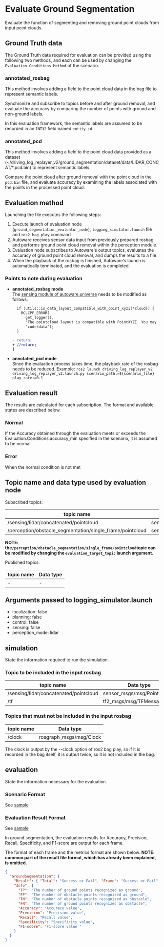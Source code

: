 # Evaluate Ground Segmentation

Evaluate the function of segmenting and removing ground point clouds from input point clouds.

## Ground Truth data

The Ground Truth data required for evaluation can be provided using the following two methods, and each can be used by changing the `Evaluation.Conditions.Method` of the scenario.

### annotated_rosbag

This method involves adding a field to the point cloud data in the bag file to represent semantic labels.

Synchronize and subscribe to topics before and after ground removal, and evaluate the accuracy by comparing the number of points with ground and non-ground labels.

In this evaluation framework, the semantic labels are assumed to be recorded in an `INT32` field named `entity_id`.

### annotated_pcd

This method involves adding a field to the point cloud data provided as a dataset (~/driving_log_replayer_v2/ground_segmentation/dataset/data/LIDAR_CONCAT/\*.pcd.bin) to represent semantic labels.

Compare the point cloud after ground removal with the point cloud in the `pcd.bin` file, and evaluate accuracy by examining the labels associated with the points in the processed point cloud.

## Evaluation method

Launching the file executes the following steps:

1. Execute launch of evaluation node (`ground_segmentation_evaluator_node`), `logging_simulator.launch` file and `ros2 bag play` command
2. Autoware receives sensor data input from previously prepared rosbag and performs ground point cloud removal within the perception module.
3. Evaluation node subscribes to Autoware's output topics, evaluates the accuracy of ground point cloud removal, and dumps the results to a file
4. When the playback of the rosbag is finished, Autoware's launch is automatically terminated, and the evaluation is completed.

### Points to note during evaluation

- **annotated_rosbag mode**  
   The [sensing module of autoware.universe](https://github.com/autowarefoundation/autoware.universe/blob/main/sensing/autoware_pointcloud_preprocessor/src/filter.cpp#L386-L394) needs to be modified as follows:

  ```diff
    if (utils::is_data_layout_compatible_with_point_xyzi(*cloud)) {
      RCLCPP_ERROR(
        get_logger(),
        "The pointcloud layout is compatible with PointXYZI. You may be using legacy "
        "code/data");
    }

  - return;
  + //return;
  }
  ```

- **annotated_pcd mode**  
   Since the evaluation process takes time, the playback rate of the rosbag needs to be reduced.
  Example:
  `ros2 launch driving_log_replayer_v2 driving_log_replayer_v2.launch.py scenario_path:=${scenario_file} play_rate:=0.1`

## Evaluation result

The results are calculated for each subscription. The format and available states are described below.

### Normal

If the Accuracy obtained through the evaluation meets or exceeds the Evaluation.Conditions.accuracy_min specified in the scenario, it is assumed to be normal.

### Error

When the normal condition is not met

## Topic name and data type used by evaluation node

Subscribed topics:

| topic name                                                | Data type                   |
| --------------------------------------------------------- | --------------------------- |
| /sensing/lidar/concatenated/pointcloud 　　               | sensor_msgs/msg/PointCloud2 |
| /perception/obstacle_segmentation/single_frame/pointcloud | sensor_msgs/msg/PointCloud2 |

**NOTE: the`/perception/obstacle_segmentation/single_frame/pointcloud`topic can be modified by changing the `evaluation_target_topic` launch argument.**

Published topics:

| topic name | Data type |
| ---------- | --------- |
| -          | -         |

## Arguments passed to logging_simulator.launch

- localization: false
- planning: false
- control: false
- sensing: false
- perception_mode: lidar

## simulation

State the information required to run the simulation.

### Topic to be included in the input rosbag

| topic name                             | Data type                   |
| -------------------------------------- | --------------------------- |
| /sensing/lidar/concatenated/pointcloud | sensor_msgs/msg/PointCloud2 |
| /tf                                    | tf2_msgs/msg/TFMessage      |

### Topics that must not be included in the input rosbag

| topic name | Data type               |
| ---------- | ----------------------- |
| /clock     | rosgraph_msgs/msg/Clock |

The clock is output by the --clock option of ros2 bag play, so if it is recorded in the bag itself, it is output twice, so it is not included in the bag.

## evaluation

State the information necessary for the evaluation.

### Scenario Format

See [sample](https://github.com/tier4/driving_log_replayer_v2/blob/develop/sample/ground_segmentation/scenario.ja.yaml)

### Evaluation Result Format

See [sample](https://github.com/tier4/driving_log_replayer_v2/blob/develop/sample/ground_segmentation/result.json)

In ground segmentation, the evaluation results for Accuracy, Precision, Recall, Specificity, and F1-score are output for each frame.

The format of each frame and the metrics format are shown below.
**NOTE: common part of the result file format, which has already been explained, is omitted.**

```json
{
  "GroundSegmentation": {
    "Result": { "Total": "Success or Fail", "Frame": "Success or Fail" },
    "Info": {
      "TP": "The number of ground points recognized as ground",
      "FP": "The number of obstacle points recognized as ground",
      "TN": "The number of obstacle points recognized as obstacle",
      "FN": "The number of ground points recognized as obstacle",
      "Accuracy": "Accuracy value",
      "Precision": "Precision value",
      "Recall": "Recall value",
      "Specificity": "Specificity value",
      "F1-score": "F1-score value`"
    }
  }
}
```
